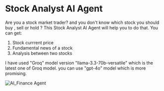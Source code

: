 # Stock Analyst AI Agent #


Are you a stock market trader? and you don't know which stock you should buy , sell or hold ? This Stock Analyst AI Agent will help you to do that. You can get:

1. Stock currrent price
2. Fundamental news of a stock
3. Analysis between two stocks

I have used "Groq" model version "llama-3.3-70b-versatile" which is the latest one of Groq model. you can use "gpt-4o" model which is more promising.


![AI_Finance Agent](https://github.com/user-attachments/assets/aa53447f-0c36-445d-a358-ed0a5c298d77)
